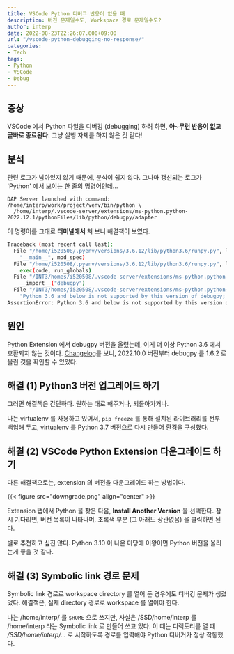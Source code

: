 ```yaml
---
title: VSCode Python 디버그 반응이 없을 때
description: 버전 문제일수도, Workspace 경로 문제일수도?
author: interp
date: 2022-08-23T22:26:07.000+09:00
url: "/vscode-python-debugging-no-response/"
categories:
- Tech
tags:
- Python
- VSCode
- Debug
---
```

## 증상

VSCode 에서 Python 파일을 디버깅 (debugging) 하려 하면, **아~무런 반응이 없고 곧바로 종료된다.** 그냥 실행 자체를 하지 않은 것 같다!

## 분석

관련 로그가 남아있지 않기 때문에, 분석이 쉽지 않다. 그나마 갱신되는 로그가 'Python' 에서 보이는 한 줄의 명령어인데...

```
DAP Server launched with command: /home/interp/work/project/venv/bin/python \
  /home/interp/.vscode-server/extensions/ms-python.python-2022.12.1/pythonFiles/lib/python/debugpy/adapter
```

이 명령어를 그대로 **터미널에서** 쳐 보니 해결책이 보였다.

```bash
Traceback (most recent call last):
  File "/home/i520508/.pyenv/versions/3.6.12/lib/python3.6/runpy.py", line 193, in _run_module_as_main
    "__main__", mod_spec)
  File "/home/i520508/.pyenv/versions/3.6.12/lib/python3.6/runpy.py", line 85, in _run_code
    exec(code, run_globals)
  File "/INT3/homes/i520508/.vscode-server/extensions/ms-python.python-2022.12.1/pythonFiles/lib/python/debugpy/adapter/__main__.py", line 212, in <module>
    __import__("debugpy")
  File "/INT3/homes/i520508/.vscode-server/extensions/ms-python.python-2022.12.1/pythonFiles/lib/python/debugpy/adapter/../../debugpy/__init__.py", line 28, in <module>
    "Python 3.6 and below is not supported by this version of debugpy; "
AssertionError: Python 3.6 and below is not supported by this version of debugpy; use debugpy 1.5.1 or earlier.
```

## 원인

Python Extension 에서 debugpy 버전을 올렸는데, 이게 더 이상 Python 3.6 에서 호환되지 않는 것이다. [Changelog](https://marketplace.visualstudio.com/items/ms-python.python/changelog)를 보니, 2022.10.0 버전부터 debugpy 를 1.6.2 로 올린 것을 확인할 수 있었다.

## 해결 (1) Python3 버전 업그레이드 하기

그러면 해결책은 간단하다. 원하는 대로 해주거나, 되돌아가거나.

나는 virtualenv 를 사용하고 있어서, `pip freeze` 를 통해 설치된 라이브러리를 전부 백업해 두고, virtualenv 를 Python 3.7 버전으로 다시 만들어 환경을 구성했다.

## 해결 (2) VSCode Python Extension 다운그레이드 하기

다른 해결책으로는, extension 의 버전을 다운그레이드 하는 방법이다.

{{< figure src="downgrade.png" align="center" >}}

Extension 탭에서 Python 을 찾은 다음, **Install Another Version** 을 선택한다. 잠시 기다리면, 버전 목록이 나타나며, 초록색 부분 (그 아래도 상관없음) 을 클릭하면 된다.

별로 추천하고 싶진 않다. Python 3.10 이 나온 마당에 이왕이면 Python 버전을 올리는게 좋을 것 같다.

## 해결 (3) Symbolic link 경로 문제

Symbolic link 경로로 workspace directory 를 열어 둔 경우에도 디버깅 문제가 생겼었다.  해결책은, 실제 directory 경로로 workspace 를 열어야 한다.

나는 /home/interp/ 를 `$HOME` 으로 쓰지만, 사실은 /SSD/home/interp 를 /home/interp 라는 Symbolic link 로 만들어 쓰고 있다. 이 때는 디렉토리를 열 때 _/SSD/home/interp/..._ 로 시작하도록 경로를 입력해야 Python 디버거가 정상 작동했다.